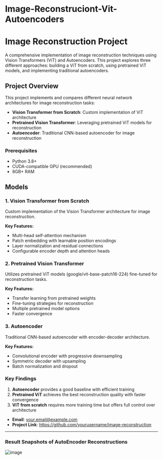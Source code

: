 # Image-Reconstruciont-Vit-Autoencoders
# Image Reconstruction Project

A comprehensive implementation of image reconstruction techniques using Vision Transformers (ViT) and Autoencoders. This project explores three different approaches: building a ViT from scratch, using pretrained ViT models, and implementing traditional autoencoders.

## Project Overview

This project implements and compares different neural network architectures for image reconstruction tasks:

- **Vision Transformer from Scratch**: Custom implementation of ViT architecture
- **Pretrained Vision Transformer**: Leveraging pretrained ViT models for reconstruction
- **Autoencoder**: Traditional CNN-based autoencoder for image reconstruction



### Prerequisites

- Python 3.8+
- CUDA-compatible GPU (recommended)
- 8GB+ RAM


## Models

### 1. Vision Transformer from Scratch

Custom implementation of the Vision Transformer architecture for image reconstruction.

**Key Features:**
- Multi-head self-attention mechanism
- Patch embedding with learnable position encodings
- Layer normalization and residual connections
- Configurable encoder depth and attention heads


### 2. Pretrained Vision Transformer

Utilizes pretrained ViT models (google/vit-base-patch16-224) fine-tuned for reconstruction tasks.

**Key Features:**
- Transfer learning from pretrained weights
- Fine-tuning strategies for reconstruction
- Multiple pretrained model options
- Faster convergence


### 3. Autoencoder

Traditional CNN-based autoencoder with encoder-decoder architecture.

**Key Features:**
- Convolutional encoder with progressive downsampling
- Symmetric decoder with upsampling
- Batch normalization and dropout



### Key Findings

1. **Autoencoder** provides a good baseline with efficient training
2. **Pretrained ViT** achieves the best reconstruction quality with faster convergence
3. **ViT from scratch** requires more training time but offers full control over architecture


- **Email**: your.email@example.com
- **Project Link**: https://github.com/yourusername/image-reconstruction

---

### Result Snapshots of AutoEncoder Reconstructions

![image](https://github.com/user-attachments/assets/5433031b-10b8-43fe-991b-2415a577a689)
